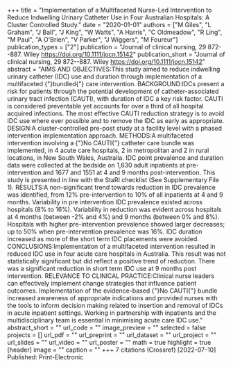 +++
title = "Implementation of a Multifaceted Nurse-Led Intervention to Reduce Indwelling Urinary Catheter Use in Four Australian Hospitals: A Cluster Controlled Study."
date = "2020-01-01"
authors = ["M Giles", "L Graham", "J Ball", "J King", "W Watts", "A Harris", "C Oldmeadow", "R Ling", "M Paul", "A O'Brien", "V Parker", "J Wiggers", "M Foureur"]
publication_types = ["2"]
publication = "Journal of clinical nursing, 29 872--887. Wiley https://doi.org/10.1111/jocn.15142"
publication_short = "Journal of clinical nursing, 29 872--887. Wiley https://doi.org/10.1111/jocn.15142"
abstract = "AIMS AND OBJECTIVES:This study aimed to reduce indwelling urinary catheter (IDC) use and duration through implementation of a multifaceted {"}bundled{"} care intervention. BACKGROUND:IDCs present a risk for patients through the potential development of catheter-associated urinary tract infection (CAUTI), with duration of IDC a key risk factor. CAUTI is considered preventable yet accounts for over a third of all hospital acquired infections. The most effective CAUTI reduction strategy is to avoid IDC use where ever possible and to remove the IDC as early as appropriate. DESIGN:A cluster-controlled pre-post study at a facility level with a phased intervention implementation approach. METHODS:A multifaceted intervention involving a {"}No CAUTI{"} catheter care bundle was implemented, in 4 acute care hospitals, 2 in metropolitan and 2 in rural locations, in New South Wales, Australia. IDC point prevalence and duration data were collected at the bedside on 1,630 adult inpatients at pre-intervention and 1677 and 1551 at 4 and 9 months post-intervention. This study is presented in line with the StaRI checklist (See Supplementary File 1). RESULTS:A non-significant trend towards reduction in IDC prevalence was identified, from 12% pre-intervention to 10% of all inpatients at 4 and 9 months. Variability in pre intervention IDC prevalence existed across hospitals (8% to 16%). Variability in reduction was evident across hospitals at 4 months (between -2% and 4%) and 9 months (between 0% and 8%). Hospitals with higher pre-intervention prevalence showed larger decreases; up to 50% when pre-intervention prevalence was 16%. IDC duration increased as more of the short term IDC placements were avoided. CONCLUSIONS:Implementation of a multifaceted intervention resulted in reduced IDC use in four acute care hospitals in Australia. This result was not statistically significant but did reflect a positive trend of reduction. There was a significant reduction in short term IDC use at 9 months post intervention. RELEVANCE TO CLINICAL PRACTICE:Clinical nurse leaders can effectively implement change strategies that influence patient outcomes. Implementation of the evidence-based {"}No CAUTI{"} bundle increased awareness of appropriate indications and provided nurses with the tools to inform decision making related to insertion and removal of IDCs in acute inpatient settings. Working in partnership with inpatients and the multidisciplinary team is essential in minimising acute care IDC use."
abstract_short = ""
url_code = ""
image_preview = ""
selected = false
projects = []
url_pdf = ""
url_preprint = ""
url_dataset = ""
url_project = ""
url_slides = ""
url_video = ""
url_poster = ""
math = true
highlight = true
[header]
image = ""
caption = ""
+++
7 citations (Crossref) [2022-07-10] Published: Print-Electronic
